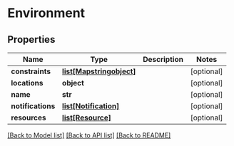 # Environment

## Properties
Name | Type | Description | Notes
------------ | ------------- | ------------- | -------------
**constraints** | [**list[Mapstringobject]**](Mapstringobject.md) |  | [optional] 
**locations** | **object** |  | [optional] 
**name** | **str** |  | [optional] 
**notifications** | [**list[Notification]**](Notification.md) |  | [optional] 
**resources** | [**list[Resource]**](Resource.md) |  | [optional] 

[[Back to Model list]](../README.md#documentation-for-models) [[Back to API list]](../README.md#documentation-for-api-endpoints) [[Back to README]](../README.md)


